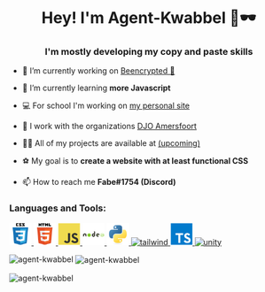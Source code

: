 <h1 align="center">Hey! I'm Agent-Kwabbel 🐔🕶️</h1>
<h3 align="center">I'm mostly developing my copy and paste skills</h3>

- 🐝 I’m currently working on [Beencrypted 🐝](https://github.com/Agent-Kwabbel/Beencrypted)

- 🌱 I’m currently learning **more Javascript**

- 💻 For school I'm working on [my personal site](https://github.com/Agent-Kwabbel/Personal-Site)

- 🤝 I work with the organizations [DJO Amersfoort](https://github.com/djoamersfoort)

- 👨‍💻 All of my projects are available at [(upcoming)]((upcoming))

- ⚽ My goal is to **create a website with at least functional CSS**

- 📫 How to reach me **Fabe#1754 (Discord)**

<h3 align="left">Languages and Tools:</h3>
<a href="https://www.w3schools.com/css/" target="_blank" rel="noreferrer"> <img src="https://raw.githubusercontent.com/devicons/devicon/master/icons/css3/css3-original-wordmark.svg" alt="css3" width="40" height="40"/> </a> <a href="https://www.w3.org/html/" target="_blank" rel="noreferrer"> <img src="https://raw.githubusercontent.com/devicons/devicon/master/icons/html5/html5-original-wordmark.svg" alt="html5" width="40" height="40"/> </a> <a href="https://developer.mozilla.org/en-US/docs/Web/JavaScript" target="_blank" rel="noreferrer"> <img src="https://raw.githubusercontent.com/devicons/devicon/master/icons/javascript/javascript-original.svg" alt="javascript" width="40" height="40"/> </a> <a href="https://nodejs.org" target="_blank" rel="noreferrer"> <img src="https://raw.githubusercontent.com/devicons/devicon/master/icons/nodejs/nodejs-original-wordmark.svg" alt="nodejs" width="40" height="40"/> </a> <a href="https://www.python.org" target="_blank" rel="noreferrer"> <img src="https://raw.githubusercontent.com/devicons/devicon/master/icons/python/python-original.svg" alt="python" width="40" height="40"/> </a> <a href="https://tailwindcss.com/" target="_blank" rel="noreferrer"> <img src="https://www.vectorlogo.zone/logos/tailwindcss/tailwindcss-icon.svg" alt="tailwind" width="40" height="40"/> </a> <a href="https://www.typescriptlang.org/" target="_blank" rel="noreferrer"> <img src="https://raw.githubusercontent.com/devicons/devicon/master/icons/typescript/typescript-original.svg" alt="typescript" width="40" height="40"/> </a> <a href="https://unity.com/" target="_blank" rel="noreferrer"> <img src="https://www.vectorlogo.zone/logos/unity3d/unity3d-icon.svg" alt="unity" width="40" height="40"/> </a> </p>

<p><img align="left" src="https://github-readme-stats.vercel.app/api/top-langs?username=agent-kwabbel&show_icons=true&locale=en&layout=compact" alt="agent-kwabbel" /></p>

<p>&nbsp;<img align="center" src="https://github-readme-stats.vercel.app/api?username=agent-kwabbel&show_icons=true&locale=en" alt="agent-kwabbel" /></p>

<p><img align="center" src="https://github-readme-streak-stats.herokuapp.com/?user=agent-kwabbel&" alt="agent-kwabbel" /></p>

